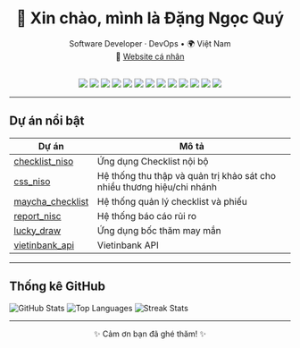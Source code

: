 <div align="center">

# 👋 Xin chào, mình là **Đặng Ngọc Quý**

Software Developer · DevOps • 🌍 Việt Nam  
🔗 <a href="http://dangngocquy.id.vn" target="_blank">Website cá nhân</a>

<br/>

<img src="https://img.shields.io/badge/JavaScript-F7DF1E?logo=javascript&logoColor=000" />
<img src="https://img.shields.io/badge/Node.js-339933?logo=node.js&logoColor=fff" />
<img src="https://img.shields.io/badge/React-61DAFB?logo=react&logoColor=000" />
<img src="https://img.shields.io/badge/Python-3776AB?logo=python&logoColor=fff" />
<img src="https://img.shields.io/badge/Nginx-009639?logo=nginx&logoColor=fff" />
<img src="https://img.shields.io/badge/Ubuntu-E95420?logo=ubuntu&logoColor=fff" />
<img src="https://img.shields.io/badge/Postman-FF6C37?logo=postman&logoColor=fff" />
<img src="https://img.shields.io/badge/Firebase-FFCA28?logo=firebase&logoColor=000" />
<img src="https://img.shields.io/badge/GitHub%20Actions-2088FF?logo=github-actions&logoColor=fff" />
<img src="https://img.shields.io/badge/-Ant%20Design-0170FE?style=flat&logo=antdesign&logoColor=fff" />
<img src="https://img.shields.io/badge/-Express-000?style=flat&logo=express&logoColor=fff" />
<img src="https://img.shields.io/badge/-MongoDB-47A248?style=flat&logo=mongodb&logoColor=fff" />
<img src="https://img.shields.io/badge/-MSSQL-CC2927?style=flat&logo=microsoftsqlserver&logoColor=fff" />

</div>

---

## Dự án nổi bật

| Dự án | Mô tả |
|---|---|
| [checklist_niso](https://github.com/dangngocquy/checklist_niso) | Ứng dụng Checklist nội bộ |
| [css_niso](https://github.com/dangngocquy/css_niso) | Hệ thống thu thập và quản trị khảo sát cho nhiều thương hiệu/chi nhánh |
| [maycha_checklist](https://github.com/dangngocquy/maych_checklist) | Hệ thống quản lý checklist và phiếu |
| [report_nisc](https://github.com/dangngocquy/report_risc) | Hệ thống báo cáo rủi ro |
| [lucky_draw](https://github.com/dangngocquy/lucky_draw) | Ứng dụng bốc thăm may mắn |
| [vietinbank_api](https://github.com/dangngocquy/vietinbank_api) | Vietinbank API |

---

## Thống kê GitHub

![GitHub Stats](https://github-readme-stats.vercel.app/api?username=dangngocquy&show_icons=true&theme=tokyonight)
![Top Languages](https://github-readme-stats.vercel.app/api/top-langs/?username=dangngocquy&layout=compact&theme=tokyonight)
![Streak Stats](https://streak-stats.demolab.com?user=dangngocquy&theme=tokyonight&border_radius=10)

---
<div align="center">
✨ Cảm ơn bạn đã ghé thăm! ✨
</div>
